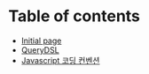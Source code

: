 # Table of contents

* [Initial page](README.md)
* [QueryDSL](querydsl.md)
* [Javascript 코딩 컨벤션](javascript.md)

